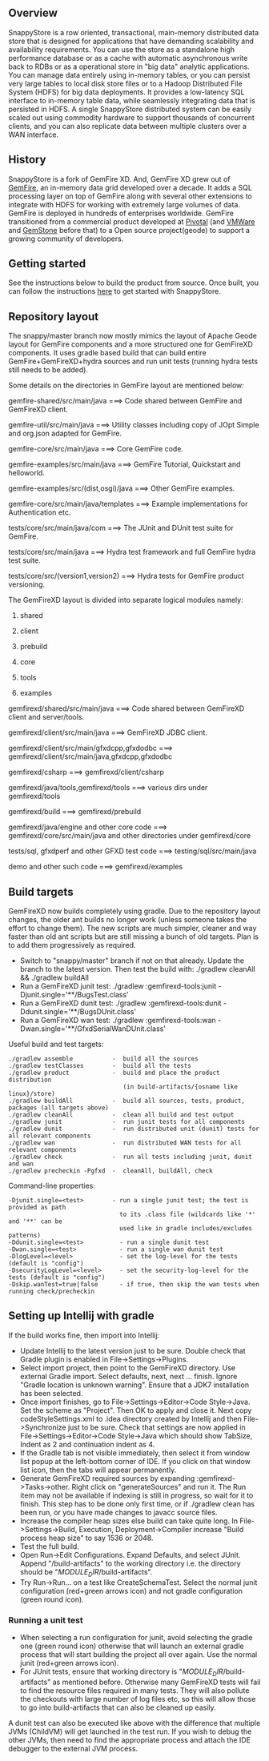 ## Overview
SnappyStore is a row oriented, transactional, main-memory distributed data store that is designed for applications that have demanding scalability and availability requirements. You can use the store as a standalone high performance database or as a cache with automatic asynchronous write back to RDBs or as a operational store in "big data" analytic applications. You can manage data entirely using in-memory tables, or you can persist very large tables to local disk store files or to a Hadoop Distributed File System (HDFS) for big data deployments. It provides a low-latency SQL interface to in-memory table data, while seamlessly integrating data that is persisted in HDFS. A single SnappyStore distributed system can be easily scaled out using commodity hardware to support thousands of concurrent clients, and you can also replicate data between multiple clusters over a WAN interface. 

<!--
![GemXD_Architecture](http://gemfirexd.docs.pivotal.io/docs-gemfirexd/common/images/esql_at_a_glance.png)
-->

## History
SnappyStore is a fork of GemFire XD. And, GemFire XD grew out of [GemFire](http://pivotal.io/big-data/pivotal-gemfire), an in-memory data grid developed over a decade. It adds a SQL processing layer on top of GemFire along with several other extensions to integrate with HDFS for working with extremely large volumes of data. GemFire is deployed in hundreds of enterprises worldwide. 
GemFire transitioned from a commercial product developed at [Pivotal](www.pivotal.io) (and [VMWare](www.vmware.com) and [GemStone](www.gemstone.com) before that) to a Open source project(geode) to support a growing community of developers. 

## Getting started
See the instructions below to build the product from source. Once built, you can follow the instructions [here](http://gemfirexd.docs.pivotal.io/docs-gemfirexd/getting_started/book_intro.html) to get started with SnappyStore.


## Repository layout

The snappy/master branch now mostly mimics the layout of Apache Geode layout for GemFire components and a more structured one for GemFireXD components. It uses gradle based build that can build entire GemFire+GemFireXD+hydra sources and run unit tests (running hydra tests still needs to be added).

Some details on the directories in GemFire layout are mentioned below:

 gemfire-shared/src/main/java                   ===> Code shared between GemFire and GemFireXD client.

 gemfire-util/src/main/java                     ===> Utility classes including copy of JOpt Simple and org.json adapted for GemFire.

 gemfire-core/src/main/java                     ===> Core GemFire code.

 gemfire-examples/src/main/java                 ===> GemFire Tutorial, Quickstart and helloworld.

 gemfire-examples/src/(dist,osgi)/java          ===> Other GemFire examples.

 gemfire-core/src/main/java/templates           ===> Example implementations for Authentication etc.

 tests/core/src/main/java/com                   ===> The JUnit and DUnit test suite for GemFire.

 tests/core/src/main/java                       ===> Hydra test framework and full GemFire hydra test suite.

 tests/core/src/(version1,version2)             ===> Hydra tests for GemFire product versioning.


The GemFireXD layout is divided into separate logical modules namely:

1) shared

2) client

3) prebuild

4) core

5) tools

6) examples

 gemfirexd/shared/src/main/java                 ===> Code shared between GemFireXD client and server/tools.

 gemfirexd/client/src/main/java                 ===> GemFireXD JDBC client.

 gemfirexd/client/src/main/gfxdcpp,gfxdodbc     ===> gemfirexd/client/src/main/java,gfxdcpp,gfxdodbc

 gemfirexd/csharp                               ===> gemfirexd/client/csharp

 gemfirexd/java/tools,gemfirexd/tools           ===> various dirs under gemfirexd/tools

 gemfirexd/build                                ===> gemfirexd/prebuild

 gemfirexd/java/engine and other core code      ===> gemfirexd/core/src/main/java and other directories under gemfirexd/core

 tests/sql, gfxdperf and other GFXD test code   ===> testing/sql/src/main/java

 demo and other such code                       ===> gemfirexd/examples


## Build targets

GemFireXD now builds completely using gradle. Due to the repository layout changes, the older ant builds no longer work (unless someone takes the effort to change them). The new scripts are much simpler, cleaner and way faster than old ant scripts but are still missing a bunch of old targets. Plan is to add them progressively as required.

  * Switch to "snappy/master" branch if not on that already. Update the branch to the latest version. Then test the build with: ./gradlew cleanAll && ./gradlew buildAll
  * Run a GemFireXD junit test: ./gradlew :gemfirexd-tools:junit -Djunit.single='\*\*/BugsTest.class'
  * Run a GemFireXD dunit test: ./gradlew :gemfirexd-tools:dunit -Ddunit.single='\*\*/BugsDUnit.class'
  * Run a GemFireXD wan test:   ./gradlew :gemfirexd-tools:wan -Dwan.single='\*\*/GfxdSerialWanDUnit.class'

Useful build and test targets:
```
./gradlew assemble           -  build all the sources
./gradlew testClasses        -  build all the tests
./gradlew product            -  build and place the product distribution
                                (in build-artifacts/{osname like linux}/store)
./gradlew buildAll           -  build all sources, tests, product, packages (all targets above)
./gradlew cleanAll           -  clean all build and test output
./gradlew junit              -  run junit tests for all components
./gradlew dunit              -  run distributed unit (dunit) tests for all relevant components
./gradlew wan                -  run distributed WAN tests for all relevant components
./gradlew check              -  run all tests including junit, dunit and wan
./gradlew precheckin -Pgfxd  -  cleanAll, buildAll, check
```

Command-line properties:
```
-Djunit.single=<test>        - run a single junit test; the test is provided as path
                               to its .class file (wildcards like '*' and '**' can be
                               used like in gradle includes/excludes patterns)
-Ddunit.single=<test>          - run a single dunit test
-Dwan.single=<test>            - run a single wan dunit test
-DlogLevel=<level>             - set the log-level for the tests (default is "config")
-DsecurityLogLevel=<level>     - set the security-log-level for the tests (default is "config")
-Dskip.wanTest=true|false      - if true, then skip the wan tests when running check/precheckin
```

## Setting up Intellij with gradle

If the build works fine, then import into Intellij:
  * Update Intellij to the latest version just to be sure. Double check that Gradle plugin is enabled in File->Settings->Plugins.
  * Select import project, then point to the GemFireXD directory. Use external Gradle import. Select defaults, next, next ... finish. Ignore "Gradle location is unknown warning". Ensure that a JDK7 installation has been selected.
  * Once import finishes, go to File->Settings->Editor->Code Style->Java. Set the scheme as "Project". Then OK to apply and close it. Next copy codeStyleSettings.xml to .idea directory created by Intellij and then File->Synchronize just to be sure. Check that settings are now applied in File->Settings->Editor->Code Style->Java which should show TabSize, Indent as 2 and continuation indent as 4.
  * If the Gradle tab is not visible immediately, then select it from window list popup at the left-bottom corner of IDE. If you click on that window list icon, then the tabs will appear permanently.
  * Generate GemFireXD required sources by expanding :gemfirexd->Tasks->other. Right click on "generateSources" and run it. The Run item may not be available if indexing is still in progress, so wait for it to finish. This step has to be done only first time, or if ./gradlew clean has been run, or you have made changes to javacc source files.
  * Increase the compiler heap sizes else build can take quite long. In File->Settings->Build, Execution, Deployment->Compiler increase "Build process heap size" to say 1536 or 2048.
  * Test the full build.
  * Open Run->Edit Configurations. Expand Defaults, and select JUnit. Append "/build-artifacts" to the working directory i.e. the directory should be "$MODULE_DIR$/build-artifacts".
  * Try Run->Run... on a test like CreateSchemaTest. Select the normal junit configuration (red+green arrows icon) and not gradle configuration (green round icon).


### Running a unit test

 * When selecting a run configuration for junit, avoid selecting the gradle one (green round icon) otherwise that will launch an external gradle process that will start building the project all over again. Use the normal junit (red+green arrows icon).
 * For JUnit tests, ensure that working directory is "$MODULE_DIR$/build-artifacts" as mentioned before. Otherwise many GemFireXD tests will fail to find the resource files required in many tests. They will also pollute the checkouts with large number of log files etc, so this will allow those to go into build-artifacts that can also be cleaned up easily.

A dunit test can also be executed like above with the difference that multiple JVMs (ChildVM) will get launched in the test run. If you wish to debug the other JVMs, then need to find the appropriate process and attach the IDE debugger to the external JVM process.
